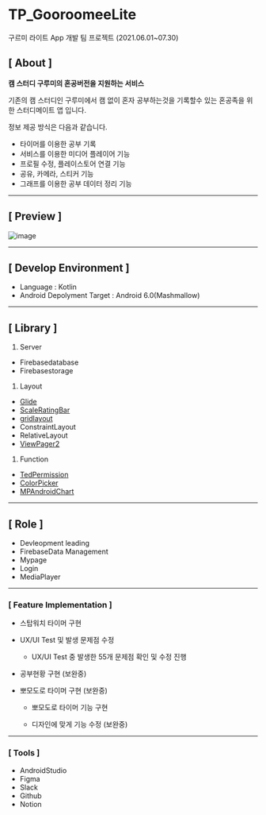 # TP_GooroomeeLite
구르미 라이트 App 개발 팀 프로젝트 (2021.06.01~07.30)

## **[ About ]**

**캠 스터디 구루미의 혼공버전을 지원하는 서비스**

기존의 캠 스터디인 구루미에서 캠 없이 혼자 공부하는것을 기록할수 있는 혼공족을 위한 스터디메이트 앱 입니다.

정보 제공 방식은 다음과 같습니다.

- 타이머를 이용한 공부 기록
- 서비스를 이용한 미디어 플레이어 기능
- 프로필 수정, 플레이스토어 연결 기능
- 공유, 카메라, 스티커 기능
- 그래프를 이용한 공부 데이터 정리 기능

---

## **[ Preview ]**

![image](https://user-images.githubusercontent.com/71672106/128629808-a0ebcad1-c8ef-4428-b5e5-d2702f025956.png)

---


## **[ Develop Environment ]**

- Language : Kotlin
- Android Depolyment Target : Android 6.0(Mashmallow)

---

## **[ Library ]**

1. Server
- Firebasedatabase
- Firebasestorage
1. Layout
- [Glide](https://github.com/bumptech/glide)
- [ScaleRatingBar](https://github.com/williamyyu/SimpleRatingBar)
- [gridlayout](https://mvnrepository.com/artifact/androidx.gridlayout/gridlayout/1.0.0-rc01)
- ConstraintLayout
- RelativeLayout
- [ViewPager2](https://developer.android.com/jetpack/androidx/releases/viewpager2?hl=ko)
1. Function
- [TedPermission](https://github.com/ParkSangGwon/TedPermission)
- [ColorPicker](https://github.com/Dhaval2404/ColorPicker)
- [MPAndroidChart](https://github.com/PhilJay/MPAndroidChart)

---

## **[ Role ]**

- Devleopment leading
- FirebaseData Management
- Mypage
- Login
- MediaPlayer

---

### **[ Feature Implementation ]**

- 스탑워치 타이머 구현

      

- UX/UI Test 및 발생 문제점 수정

    - UX/UI Test 중 발생한 55개 문제점 확인 및 수정 진행 

- 공부현황 구현 (보완중)

- 뽀모도로 타이머 구현 (보완중)

     - 뽀모도로 타이머 기능 구현

     - 디자인에 맞게 기능 수정 (보완중) 

---

### **[ Tools ]**

- AndroidStudio
- Figma
- Slack
- Github
- Notion
